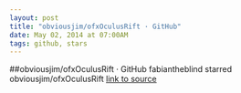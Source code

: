 ```yaml
---
layout: post
title: "obviousjim/ofxOculusRift · GitHub"
date: May 02, 2014 at 07:00AM
tags: github, stars
---
```

##obviousjim/ofxOculusRift · GitHub
fabiantheblind starred obviousjim/ofxOculusRift
[link to source](http://ift.tt/1hjdm0i) 
